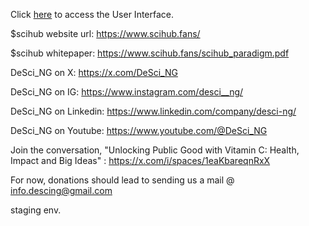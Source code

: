 Click [here](https://www.figma.com/design/YSHxm6Z9mMP4a7qIqBm242/revamped-desci-ng-frontend?node-id=5-2&t=miTZkaRDlh0aac8c-1) to access the User Interface.

$scihub website url: https://www.scihub.fans/

$scihub whitepaper: https://www.scihub.fans/scihub_paradigm.pdf

DeSci_NG on X: https://x.com/DeSci_NG

DeSci_NG on IG: https://www.instagram.com/desci__ng/ 

DeSci_NG on Linkedin: https://www.linkedin.com/company/desci-ng/ 

DeSci_NG on Youtube: https://www.youtube.com/@DeSci_NG 

Join the conversation, "Unlocking Public Good with Vitamin C: Health, Impact and Big Ideas" : https://x.com/i/spaces/1eaKbareqnRxX 

For now, donations should lead to sending us a mail @ info.descing@gmail.com

staging env.
